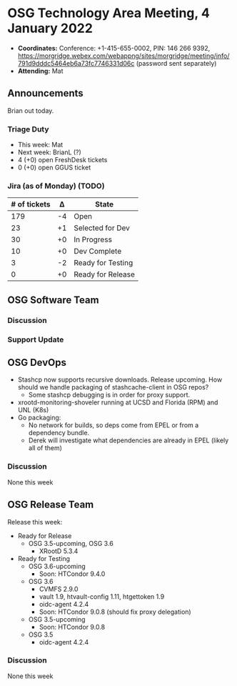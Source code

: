 # OSG Technology Area Meeting, 4 January 2022

-   **Coordinates:** Conference: +1-415-655-0002, PIN: 146 266 9392,
    <https://morgridge.webex.com/webappng/sites/morgridge/meeting/info/791d9dddc5464eb6a73fc7746331d06c> (password sent separately)
-   **Attending:** Mat

## Announcements

Brian out today.

### Triage Duty

-   This week: Mat
-   Next week: BrianL (?)
-   4 (+0) open FreshDesk tickets
-   0 (+0) open GGUS ticket

### Jira (as of Monday) (TODO)

| # of tickets | &Delta; | State             |
|--------------|---------|-------------------|
| 179          | -4      | Open              |
| 23           | +1      | Selected for Dev  |
| 30           | +0      | In Progress       |
| 10           | +0      | Dev Complete      |
| 3            | -2      | Ready for Testing |
| 0            | +0      | Ready for Release |

## OSG Software Team


### Discussion


### Support Update

## OSG DevOps

- Stashcp now supports recursive downloads.  Release upcoming.  How should we handle packaging of stashcache-client in OSG repos?
    - Some stashcp debugging is in order for proxy support.
- xrootd-monitoring-shoveler running at UCSD and Florida (RPM) and UNL (K8s)
- Go packaging:
    - No network for builds, so deps come from EPEL or from a dependency bundle.
    - Derek will investigate what dependencies are already in EPEL (likely all of them)

### Discussion

None this week

## OSG Release Team

Release this week:

-   Ready for Release
    -   OSG 3.5-upcoming, OSG 3.6
        -   XRootD 5.3.4
-   Ready for Testing
    -   OSG 3.6-upcoming
        -   Soon: HTCondor 9.4.0
    -   OSG 3.6
        -   CVMFS 2.9.0
        -   vault 1.9, htvault-config 1.11, htgettoken 1.9
        -   oidc-agent 4.2.4
        -   Soon: HTCondor 9.0.8 (should fix proxy delegation)
    -   OSG 3.5-upcoming
        -   Soon: HTCondor 9.0.8
    -   OSG 3.5
        -   oidc-agent 4.2.4

### Discussion

None this week
